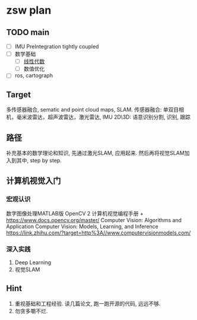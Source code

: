 # zsw plan
## TODO main
- [ ] IMU PreIntegration tightly coupled
- [ ] 数学基础
    - [ ] [线性代数](http://open.163.com/movie/2010/11/7/3/M6V0BQC4M_M6V29E773.html)
    - [ ] 数值优化
- [ ] ros, cartograph

## Target
多传感器融合, sematic and point cloud maps, SLAM.
传感器融合: 单双目相机，毫米波雷达，超声波雷达，激光雷达, IMU
2D\3D: 语意识别分割, 识别, 跟踪

## 路径
补充基本的数学理论和知识, 先通过激光SLAM, 应用起来. 然后再将视觉SLAM加入到其中, step by step. 

## 计算机视觉入门
### 宏观认识
数字图像处理MATLAB版
OpenCV 2 计算机视觉编程手册 + https://www.docs.opencv.org/master/
Computer Vision: Algorithms and Application
Computer Vision: Models, Learning, and Inference  https://link.zhihu.com/?target=http%3A//www.computervisionmodels.com/

### 深入实践
1. Deep Learning
2. 视觉SLAM

## Hint
1. 重视基础和工程经验. 读几篇论文, 跑一跑开源的代码, 远远不够.
2. 勿贪多嚼不烂.